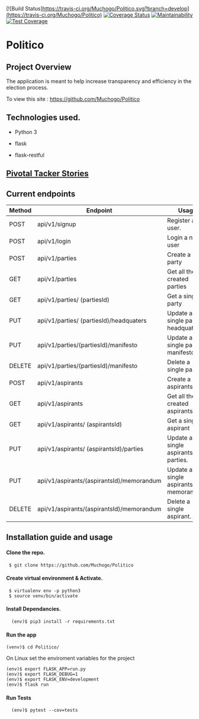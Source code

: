 [![Build Status]https://travis-ci.org/Muchogo/Politico.svg?branch=develop](https://travis-ci.org/Muchogo/Politico)
[![Coverage Status](https://coveralls.io/repos/github/Muchogo/Politico/badge.svg)](https://coveralls.io/github/Muchogo/Politico)
[![Maintainability](https://api.codeclimate.com/v1/badges/93ca3eed08af43f26039/maintainability)](https://codeclimate.com/github/Muchogo/Politico/maintainability)
[![Test Coverage](https://api.codeclimate.com/v1/badges/93ca3eed08af43f26039/test_coverage)](https://codeclimate.com/github/Muchogo/Politico/test_coverage)

# Politico
## Project Overview
The application is meant to help increase transparency and efficiency in the election process.

To view this site : https://github.com/Muchogo/Politico


## Technologies used.

* Python 3

* flask
* flask-restful

## [Pivotal Tacker Stories](https://www.pivotaltracker.com/n/projects/2242705)

## Current endpoints

| Method  | Endpoint  | Usage  |
|---|---|---|
|POST | api/v1/signup | Register a user.  |   
|POST | api/v1/login | Login a new user  |  
|POST | api/v1/parties  | Create a new party  |   
|GET| api/v1/parties| Get all the created parties|
|GET| api/v1/parties/ (partiesId) | Get a single party|
|PUT|	api/v1/parties/ (partiesId)/headquaters |	Update a single parties headquaters.|
|PUT|	api/v1/parties/(partiesId)/manifesto |	Update a single parties manifesto.|
|DELETE	| api/v1/parties/(partiesId)/manifesto	| Delete a single parties.|
|POST | api/v1/aspirants  | Create a new aspirants  |   
|GET| api/v1/aspirants| Get all the created aspirants|
|GET| api/v1/aspirants/ (aspirantsId) | Get a single aspirant|
|PUT|	api/v1/aspirants/ (aspirantsId)/parties |	Update a single aspirants parties.|
|PUT|	api/v1/aspirants/(aspirantsId)/memorandum |	Update a single aspirants memorandum.|
|DELETE	| api/v1/aspirants/(aspirantsId)/memorandum	| Delete a single aspirant.|
## Installation guide and usage

#### **Clone the repo.**
  ```
   $ git clone https://github.com/Muchogo/Politico
  ```

#### **Create virtual environment & Activate.**
  ```
   $ virtualenv env -p python3
   $ source venv/bin/activate
   ```
#### **Install Dependancies.**
  ```
    (env)$ pip3 install -r requirements.txt
  ```

#### **Run the app**
```
(venv)$ cd Politico/
```

On Linux set the enviroment variables for the project
```
(env)$ export FLASK_APP=run.py
(env)$ export FLASK_DEBUG=1
(env)$ export FLASK_ENV=development
(env)$ flask run
```

#### **Run Tests**

  ```
    (env)$ pytest --cov=tests
  ```